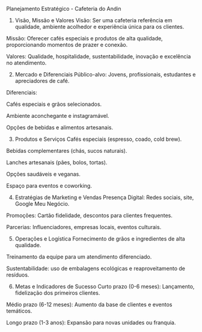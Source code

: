 Planejamento Estratégico - Cafeteria do Andin
1. Visão, Missão e Valores
Visão: Ser uma cafeteria referência em qualidade, ambiente acolhedor e experiência única para os clientes.

Missão: Oferecer cafés especiais e produtos de alta qualidade, proporcionando momentos de prazer e conexão.

Valores: Qualidade, hospitalidade, sustentabilidade, inovação e excelência no atendimento.


2. Mercado e Diferenciais
Público-alvo: Jovens, profissionais, estudantes e apreciadores de café.

Diferenciais:

Cafés especiais e grãos selecionados.

Ambiente aconchegante e instagramável.

Opções de bebidas e alimentos artesanais.


3. Produtos e Serviços
Cafés especiais (espresso, coado, cold brew).

Bebidas complementares (chás, sucos naturais).

Lanches artesanais (pães, bolos, tortas).

Opções saudáveis e veganas.

Espaço para eventos e coworking.


4. Estratégias de Marketing e Vendas
Presença Digital: Redes sociais, site, Google Meu Negócio.

Promoções: Cartão fidelidade, descontos para clientes frequentes.

Parcerias: Influenciadores, empresas locais, eventos culturais.


5. Operações e Logística
Fornecimento de grãos e ingredientes de alta qualidade.

Treinamento da equipe para um atendimento diferenciado.

Sustentabilidade: uso de embalagens ecológicas e reaproveitamento de resíduos.


6. Metas e Indicadores de Sucesso
Curto prazo (0-6 meses): Lançamento, fidelização dos primeiros clientes.

Médio prazo (6-12 meses): Aumento da base de clientes e eventos temáticos.

Longo prazo (1-3 anos): Expansão para novas unidades ou franquia.
